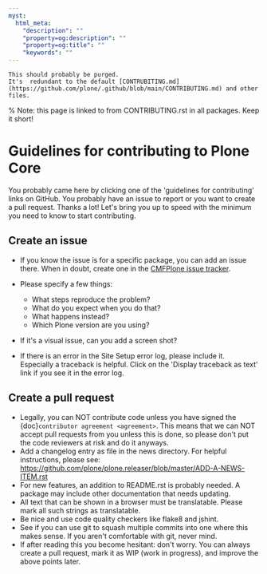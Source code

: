 ```yaml
---
myst:
  html_meta:
    "description": ""
    "property=og:description": ""
    "property=og:title": ""
    "keywords": ""
---
```


```todo
This should probably be purged.
It's  redundant to the default [CONTRUBITING.md](https://github.com/plone/.github/blob/main/CONTRIBUTING.md) and other files.
```

% Note: this page is linked to from CONTRIBUTING.rst in all packages.  Keep it short!

# Guidelines for contributing to Plone Core

You probably came here by clicking one of the 'guidelines for contributing' links on GitHub.
You probably have an issue to report or you want to create a pull request.
Thanks a lot!
Let's bring you up to speed with the minimum you need to know to start contributing.

## Create an issue

-   If you know the issue is for a specific package, you can add an issue there.
    When in doubt, create one in the [CMFPlone issue tracker](https://github.com/plone/Products.CMFPlone/issues).

-   Please specify a few things:

    -   What steps reproduce the problem?
    -   What do you expect when you do that?
    -   What happens instead?
    -   Which Plone version are you using?

-   If it's a visual issue, can you add a screen shot?

-   If there is an error in the Site Setup error log, please include it.
    Especially a traceback is helpful.
    Click on the 'Display traceback as text' link if you see it in the error log.


## Create a pull request

-   Legally, you can NOT contribute code unless you have signed the {doc}`contributor agreement <agreement>`.
    This means that we can NOT accept pull requests from you unless this is done, so please don't put the code reviewers at risk and do it anyways.
-   Add a changelog entry as file in the news directory.
    For helpful instructions, please see: <https://github.com/plone/plone.releaser/blob/master/ADD-A-NEWS-ITEM.rst>
-   For new features, an addition to README.rst is probably needed.
    A package may include other documentation that needs updating.
-   All text that can be shown in a browser must be translatable.
    Please mark all such strings as translatable.
-   Be nice and use code quality checkers like flake8 and jshint.
-   See if you can use git to squash multiple commits into one where this makes sense.
    If you aren't comfortable with git, never mind.
-   If after reading this you become hesitant: don't worry.
    You can always create a pull request, mark it as WIP (work in progress), and improve the above points later.
